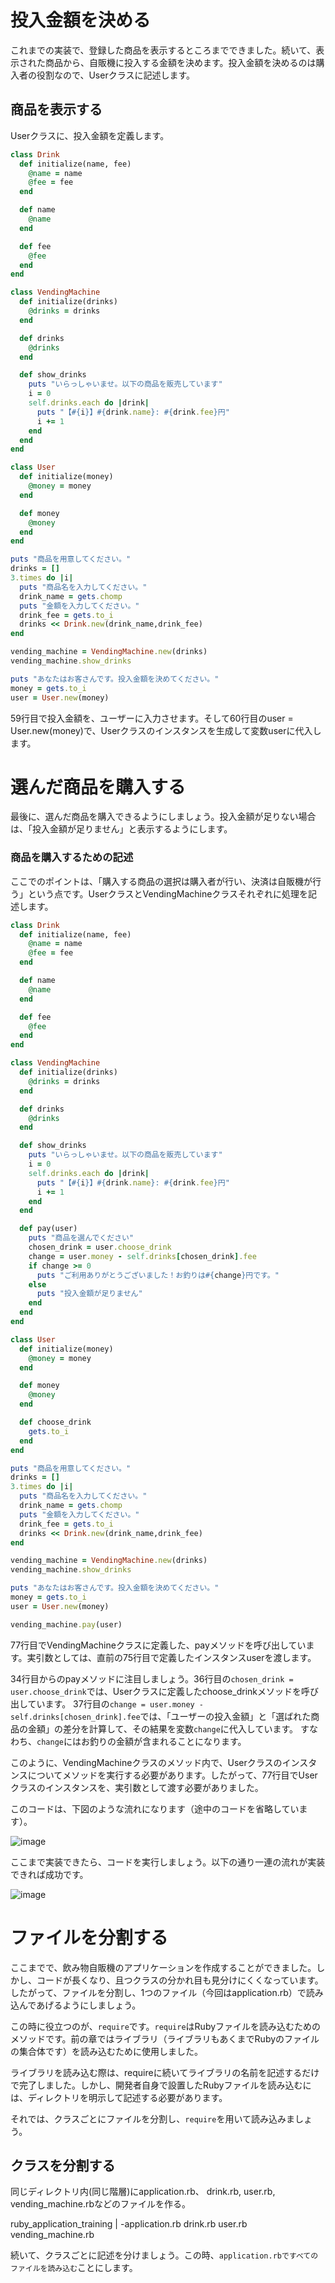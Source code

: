 # 投入金額を決める

これまでの実装で、登録した商品を表示するところまでできました。続いて、表示された商品から、自販機に投入する金額を決めます。投入金額を決めるのは購入者の役割なので、Userクラスに記述します。

##  商品を表示する

Userクラスに、投入金額を定義します。

```ruby:ruby_application_training/application.rb
class Drink
  def initialize(name, fee)
    @name = name
    @fee = fee
  end

  def name
    @name
  end

  def fee
    @fee
  end
end

class VendingMachine
  def initialize(drinks)
    @drinks = drinks
  end

  def drinks
    @drinks
  end

  def show_drinks
    puts "いらっしゃいませ。以下の商品を販売しています"
    i = 0
    self.drinks.each do |drink|
      puts "【#{i}】#{drink.name}: #{drink.fee}円"
      i += 1
    end
  end
end

class User
  def initialize(money)
    @money = money
  end

  def money
    @money
  end
end

puts "商品を用意してください。"
drinks = []
3.times do |i|
  puts "商品名を入力してください。"
  drink_name = gets.chomp
  puts "金額を入力してください。"
  drink_fee = gets.to_i
  drinks << Drink.new(drink_name,drink_fee)
end

vending_machine = VendingMachine.new(drinks)
vending_machine.show_drinks

puts "あなたはお客さんです。投入金額を決めてください。"
money = gets.to_i
user = User.new(money)
```

59行目で投入金額を、ユーザーに入力させます。そして60行目のuser = User.new(money)で、Userクラスのインスタンスを生成して変数userに代入します。


# 選んだ商品を購入する

最後に、選んだ商品を購入できるようにしましょう。投入金額が足りない場合は、「投入金額が足りません」と表示するようにします。

###  商品を購入するための記述

ここでのポイントは、「購入する商品の選択は購入者が行い、決済は自販機が行う」という点です。UserクラスとVendingMachineクラスそれぞれに処理を記述します。

```ruby:ruby_application_training/application.rb
class Drink
  def initialize(name, fee)
    @name = name
    @fee = fee
  end

  def name
    @name
  end

  def fee
    @fee
  end
end

class VendingMachine
  def initialize(drinks)
    @drinks = drinks
  end

  def drinks
    @drinks
  end

  def show_drinks
    puts "いらっしゃいませ。以下の商品を販売しています"
    i = 0
    self.drinks.each do |drink|
      puts "【#{i}】#{drink.name}: #{drink.fee}円"
      i += 1
    end
  end

  def pay(user)
    puts "商品を選んでください"
    chosen_drink = user.choose_drink
    change = user.money - self.drinks[chosen_drink].fee
    if change >= 0
      puts "ご利用ありがとうございました！お釣りは#{change}円です。"
    else
      puts "投入金額が足りません"
    end
  end
end

class User
  def initialize(money)
    @money = money
  end

  def money
    @money
  end

  def choose_drink
    gets.to_i
  end
end

puts "商品を用意してください。"
drinks = []
3.times do |i|
  puts "商品名を入力してください。"
  drink_name = gets.chomp
  puts "金額を入力してください。"
  drink_fee = gets.to_i
  drinks << Drink.new(drink_name,drink_fee)
end

vending_machine = VendingMachine.new(drinks)
vending_machine.show_drinks

puts "あなたはお客さんです。投入金額を決めてください。"
money = gets.to_i
user = User.new(money)

vending_machine.pay(user)
```

77行目でVendingMachineクラスに定義した、payメソッドを呼び出しています。実引数としては、直前の75行目で定義したインスタンスuserを渡します。

34行目からのpayメソッドに注目しましょう。36行目の`chosen_drink = user.choose_drink`では、Userクラスに定義したchoose_drinkメソッドを呼び出しています。
37行目の`change = user.money - self.drinks[chosen_drink].fee`では、「ユーザーの投入金額」と「選ばれた商品の金額」の差分を計算して、その結果を変数`change`に代入しています。
すなわち、`change`にはお釣りの金額が含まれることになります。

このように、VendingMachineクラスのメソッド内で、Userクラスのインスタンスについてメソッドを実行する必要があります。したがって、77行目でUserクラスのインスタンスを、実引数として渡す必要がありました。

このコードは、下図のような流れになります（途中のコードを省略しています）。

![image](https://github.com/koharayuki/til/assets/132040884/a6714386-47c6-49ad-921c-7ef870baef21)

ここまで実装できたら、コードを実行しましょう。以下の通り一連の流れが実装できれば成功です。

![image](https://github.com/koharayuki/til/assets/132040884/bcda2d79-1867-4fe8-a762-ae9201b1a3d6)


# ファイルを分割する

ここまでで、飲み物自販機のアプリケーションを作成することができました。しかし、コードが長くなり、且つクラスの分かれ目も見分けにくくなっています。
したがって、ファイルを分割し、1つのファイル（今回はapplication.rb）で読み込んであげるようにしましょう。

この時に役立つのが、`require`です。`require`はRubyファイルを読み込むためのメソッドです。前の章ではライブラリ（ライブラリもあくまでRubyのファイルの集合体です）を読み込むために使用しました。

ライブラリを読み込む際は、requireに続いてライブラリの名前を記述するだけで完了しました。しかし、開発者自身で設置したRubyファイルを読み込むには、ディレクトリを明示して記述する必要があります。

それでは、クラスごとにファイルを分割し、`require`を用いて読み込みましょう。

## クラスを分割する

同じディレクトリ内(同じ階層)にapplication.rb、 drink.rb, user.rb, vending_machine.rbなどのファイルを作る。

 ruby_application_training
 |
 -application.rb
 drink.rb
 user.rb
 vending_machine.rb


続いて、クラスごとに記述を分けましょう。この時、`application.rbですべてのファイルを読み込む`ことにします。












